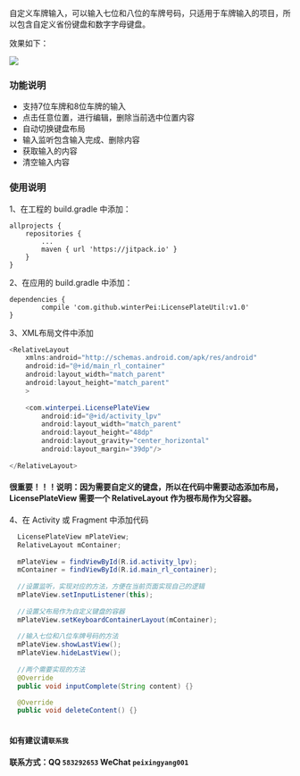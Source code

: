 自定义车牌输入，可以输入七位和八位的车牌号码，只适用于车牌输入的项目，所以包含自定义省份键盘和数字字母键盘。

效果如下：

![](http://ww1.sinaimg.cn/mw690/78e0e0dfgy1fn994r669bg20go0tne1i.gif)

### 功能说明

 * 支持7位车牌和8位车牌的输入
 * 点击任意位置，进行编辑，删除当前选中位置内容
 * 自动切换键盘布局
 * 输入监听包含输入完成、删除内容
 * 获取输入的内容
 * 清空输入内容
 
### 使用说明
 
1、在工程的 build.gradle 中添加：

	allprojects {
		repositories {
			...
			maven { url 'https://jitpack.io' }
		}
	}
  
2、在应用的 build.gradle 中添加：

	dependencies {
	        compile 'com.github.winterPei:LicensePlateUtil:v1.0'
	}
  
3、XML布局文件中添加 
```Java
<RelativeLayout
    xmlns:android="http://schemas.android.com/apk/res/android"
    android:id="@+id/main_rl_container"
    android:layout_width="match_parent"
    android:layout_height="match_parent"
    >
    
    <com.winterpei.LicensePlateView
        android:id="@+id/activity_lpv"
        android:layout_width="match_parent"
        android:layout_height="48dp"
        android:layout_gravity="center_horizontal"
        android:layout_margin="39dp"/>
        
</RelativeLayout>
```
#### 很重要！！！说明：因为需要自定义的键盘，所以在代码中需要动态添加布局，LicensePlateView 需要一个 RelativeLayout 作为根布局作为父容器。

4、在 Activity 或 Fragment 中添加代码

```Java
  LicensePlateView mPlateView;
  RelativeLayout mContainer;
  
  mPlateView = findViewById(R.id.activity_lpv);
  mContainer = findViewById(R.id.main_rl_container);
  
  //设置监听，实现对应的方法，方便在当前页面实现自己的逻辑
  mPlateView.setInputListener(this);
  
  //设置父布局作为自定义键盘的容器
  mPlateView.setKeyboardContainerLayout(mContainer);
  
  //输入七位和八位车牌号码的方法
  mPlateView.showLastView();
  mPlateView.hideLastView();
  
  //两个需要实现的方法
  @Override
  public void inputComplete(String content) {}

  @Override
  public void deleteContent() {}
  
```

#### 如有建议请`联系我`
#### 联系方式：QQ `583292653` WeChat `peixingyang001`
